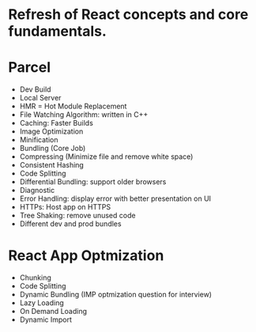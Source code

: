# Refresh of React concepts and core fundamentals.

# Parcel

- Dev Build
- Local Server
- HMR = Hot Module Replacement
- File Watching Algorithm: written in C++
- Caching: Faster Builds
- Image Optimization
- Minification
- Bundling (Core Job)
- Compressing (Minimize file and remove white space)
- Consistent Hashing
- Code Splitting
- Differential Bundling: support older browsers
- Diagnostic
- Error Handling: display error with better presentation on UI
- HTTPs: Host app on HTTPS
- Tree Shaking: remove unused code
- Different dev and prod bundles

# React App Optmization

<!-- Below are the same concepts but different name -->

- Chunking
- Code Splitting
- Dynamic Bundling (IMP optmization question for interview)
- Lazy Loading
- On Demand Loading
- Dynamic Import

